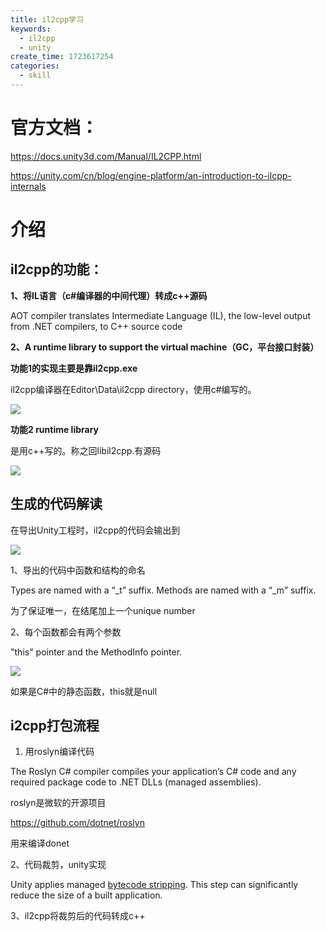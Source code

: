```yaml
---
title: il2cpp学习
keywords:
  - il2cpp
  - unity
create_time: 1723617254
categories:
  - skill
---
```



# 官方文档：

https://docs.unity3d.com/Manual/IL2CPP.html

https://unity.com/cn/blog/engine-platform/an-introduction-to-ilcpp-internals

# 介绍

## il2cpp的功能：

**1、将IL语言（c#编译器的中间代理）转成c++源码**

AOT compiler translates Intermediate Language (IL), the low-level output from .NET compilers, to C++ source code

**2、A runtime library to support the virtual machine（GC，平台接口封装）**

**功能1的实现主要是靠il2cpp.exe**

il2cpp编译器在Editor\Data\il2cpp directory，使用c#编写的。

<img src="/assets/EpJdbxreeoD32MxSmz5cRMzCnfy.png" src-width="670" class="markdown-img m-auto" src-height="255" align="center"/>

**功能2 runtime library**

是用c++写的。称之回libil2cpp.有源码

<img src="/assets/Z2N7bEZRkor3RaxBeC7cw9N6nRc.png" src-width="641" class="markdown-img m-auto" src-height="366" align="center"/>

 

## 生成的代码解读

在导出Unity工程时，il2cpp的代码会输出到

<img src="/assets/XXsFbmRd2od3qhxL8jJcte8anZc.png" src-width="576" class="markdown-img m-auto" src-height="106" align="center"/>

1、导出的代码中函数和结构的命名

Types are named with a “_t” suffix. Methods are named with a “_m” suffix.

为了保证唯一，在结尾加上一个unique number

2、每个函数都会有两个参数

"this" pointer and the MethodInfo pointer.

<img src="/assets/Dk52bcZ46o6NkDxnPKjc4Wpsn5c.png" src-width="757" class="markdown-img m-auto" src-height="51" align="center"/>

如果是C#中的静态函数，this就是null

## i2cpp打包流程

1. 用roslyn编译代码

The Roslyn C# compiler compiles your application’s C# code and any required package code to .NET DLLs (managed assemblies).

roslyn是微软的开源项目

https://github.com/dotnet/roslyn

用来编译donet

2、代码裁剪，unity实现

Unity applies managed <u>bytecode stripping</u>. This step can significantly reduce the size of a built application.

3、il2cpp将裁剪后的代码转成c++

